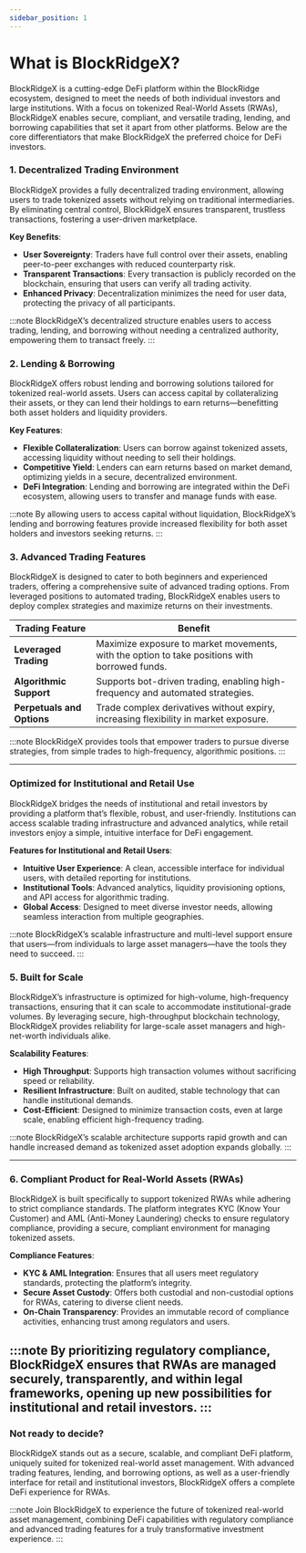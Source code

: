 ```yaml
---
sidebar_position: 1
---
```

# What is BlockRidgeX?

BlockRidgeX is a cutting-edge DeFi platform within the BlockRidge ecosystem, designed to meet the needs of both individual investors and large institutions. With a focus on tokenized Real-World Assets (RWAs), BlockRidgeX enables secure, compliant, and versatile trading, lending, and borrowing capabilities that set it apart from other platforms. Below are the core differentiators that make BlockRidgeX the preferred choice for DeFi investors.

### 1. Decentralized Trading Environment

BlockRidgeX provides a fully decentralized trading environment, allowing users to trade tokenized assets without relying on traditional intermediaries. By eliminating central control, BlockRidgeX ensures transparent, trustless transactions, fostering a user-driven marketplace.

**Key Benefits**:

- **User Sovereignty**: Traders have full control over their assets, enabling peer-to-peer exchanges with reduced counterparty risk.
- **Transparent Transactions**: Every transaction is publicly recorded on the blockchain, ensuring that users can verify all trading activity.
- **Enhanced Privacy**: Decentralization minimizes the need for user data, protecting the privacy of all participants.

:::note
BlockRidgeX’s decentralized structure enables users to access trading, lending, and borrowing without needing a centralized authority, empowering them to transact freely.
:::

### 2. Lending & Borrowing

BlockRidgeX offers robust lending and borrowing solutions tailored for tokenized real-world assets. Users can access capital by collateralizing their assets, or they can lend their holdings to earn returns—benefitting both asset holders and liquidity providers.

**Key Features**:

- **Flexible Collateralization**: Users can borrow against tokenized assets, accessing liquidity without needing to sell their holdings.
- **Competitive Yield**: Lenders can earn returns based on market demand, optimizing yields in a secure, decentralized environment.
- **DeFi Integration**: Lending and borrowing are integrated within the DeFi ecosystem, allowing users to transfer and manage funds with ease.

:::note
By allowing users to access capital without liquidation, BlockRidgeX’s lending and borrowing features provide increased flexibility for both asset holders and investors seeking returns.
:::

### 3. Advanced Trading Features

BlockRidgeX is designed to cater to both beginners and experienced traders, offering a comprehensive suite of advanced trading options. From leveraged positions to automated trading, BlockRidgeX enables users to deploy complex strategies and maximize returns on their investments.

| Trading Feature | Benefit |
| --- | --- |
| **Leveraged Trading** | Maximize exposure to market movements, with the option to take positions with borrowed funds. |
| **Algorithmic Support** | Supports bot-driven trading, enabling high-frequency and automated strategies. |
| **Perpetuals and Options** | Trade complex derivatives without expiry, increasing flexibility in market exposure. |

:::note
BlockRidgeX provides tools that empower traders to pursue diverse strategies, from simple trades to high-frequency, algorithmic positions.
:::

---

### Optimized for Institutional and Retail Use

BlockRidgeX bridges the needs of institutional and retail investors by providing a platform that’s flexible, robust, and user-friendly. Institutions can access scalable trading infrastructure and advanced analytics, while retail investors enjoy a simple, intuitive interface for DeFi engagement.

**Features for Institutional and Retail Users**:

- **Intuitive User Experience**: A clean, accessible interface for individual users, with detailed reporting for institutions.
- **Institutional Tools**: Advanced analytics, liquidity provisioning options, and API access for algorithmic trading.
- **Global Access**: Designed to meet diverse investor needs, allowing seamless interaction from multiple geographies.

:::note
BlockRidgeX’s scalable infrastructure and multi-level support ensure that users—from individuals to large asset managers—have the tools they need to succeed.
:::

### 5. Built for Scale

BlockRidgeX’s infrastructure is optimized for high-volume, high-frequency transactions, ensuring that it can scale to accommodate institutional-grade volumes. By leveraging secure, high-throughput blockchain technology, BlockRidgeX provides reliability for large-scale asset managers and high-net-worth individuals alike.

**Scalability Features**:

- **High Throughput**: Supports high transaction volumes without sacrificing speed or reliability.
- **Resilient Infrastructure**: Built on audited, stable technology that can handle institutional demands.
- **Cost-Efficient**: Designed to minimize transaction costs, even at large scale, enabling efficient high-frequency trading.

:::note
BlockRidgeX’s scalable architecture supports rapid growth and can handle increased demand as tokenized asset adoption expands globally.
:::

---

### 6. Compliant Product for Real-World Assets (RWAs)

BlockRidgeX is built specifically to support tokenized RWAs while adhering to strict compliance standards. The platform integrates KYC (Know Your Customer) and AML (Anti-Money Laundering) checks to ensure regulatory compliance, providing a secure, compliant environment for managing tokenized assets.

**Compliance Features**:

- **KYC & AML Integration**: Ensures that all users meet regulatory standards, protecting the platform’s integrity.
- **Secure Asset Custody**: Offers both custodial and non-custodial options for RWAs, catering to diverse client needs.
- **On-Chain Transparency**: Provides an immutable record of compliance activities, enhancing trust among regulators and users.

:::note
By prioritizing regulatory compliance, BlockRidgeX ensures that RWAs are managed securely, transparently, and within legal frameworks, opening up new possibilities for institutional and retail investors.
:::
---

### Not ready to decide?

BlockRidgeX stands out as a secure, scalable, and compliant DeFi platform, uniquely suited for tokenized real-world asset management. With advanced trading features, lending, and borrowing options, as well as a user-friendly interface for retail and institutional investors, BlockRidgeX offers a complete DeFi experience for RWAs.

:::note
Join BlockRidgeX to experience the future of tokenized real-world asset management, combining DeFi capabilities with regulatory compliance and advanced trading features for a truly transformative investment experience.
:::